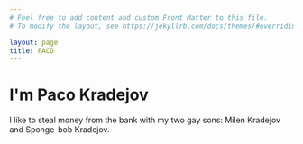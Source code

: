 ```yaml
---
# Feel free to add content and custom Front Matter to this file.
# To modify the layout, see https://jekyllrb.com/docs/themes/#overriding-theme-defaults

layout: page
title: PACO
---
```


<!-- # I'm a header 1! -->
# I'm Paco Kradejov

I like to steal money from the bank with my two gay sons: Milen Kradejov and Sponge-bob Kradejov.
